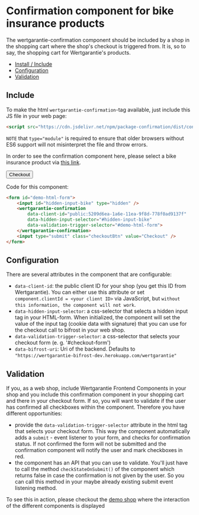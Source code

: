 # Confirmation component for bike insurance products

The wertgarantie-confirmation component should be included by a shop in the shopping cart where the shop's checkout is triggered from.
It is, so to say, the shopping cart for Wertgarantie's products.

* [Install / Include](#include)
* [Configuration](#configuration)
* [Validation](#validation)

## Include
To make the html `wertgarantie-confirmation`-tag available, just include this JS file in your web page:
```html
<script src="https://cdn.jsdelivr.net/npm/package-confirmation/dist/confirmation.min.js" type="module">
```
`NOTE` that `type="module"` is required to ensure that older browsers without ES6 support will not misinterpret the file and throw errors.

In order to see the confirmation component here, please select a bike insurance product via <a href="https://wertgarantie-ecom.github.io/bifrost-components/?path=/story/components-pop-up--bike-product-popup">this link</a>.

<form id="demo-html-form">
    <input id="hidden-input-bike" type="hidden" />
    <wertgarantie-confirmation
        data-client-id="public:5209d6ea-1a6e-11ea-9f8d-778f0ad9137f"
        data-hidden-input-selector="#hidden-input-bike"
        data-validation-trigger-selector="#demo-html-form">
    </wertgarantie-confirmation>
    <input type="submit" class="checkoutBtn" value="Checkout" />
</form>

Code for this component: 

```html
<form id="demo-html-form">
    <input id="hidden-input-bike" type="hidden" />
    <wertgarantie-confirmation
        data-client-id="public:5209d6ea-1a6e-11ea-9f8d-778f0ad9137f"
        data-hidden-input-selector="#hidden-input-bike"
        data-validation-trigger-selector="#demo-html-form">
    </wertgarantie-confirmation>
    <input type="submit" class="checkoutBtn" value="Checkout" />
</form>
```

## Configuration
There are several attributes in the component that are configurable:
* `data-client-id`: the public client ID for your shop (you get this ID from Wertgarantie). You can either use this attribute or set `component.clientId = <your client ID>` via JavaScript, but `without this information, the component will not work`.
* `data-hidden-input-selector`: a css-selector that selects a hidden input tag in your HTML-form. When initialized, the component will set the value of the input tag (cookie data with signature) that you can use for the checkout call to bifrost in your web shop.
* `data-validation-trigger-selector`: a css-selector that selects your checkout form (e. g. '#checkout-form') 
* `data-bifrost-uri`: Uri of the backend. Defaults to `"https://wertgarantie-bifrost-dev.herokuapp.com/wertgarantie"`


## Validation

If you, as a web shop, include Wertgarantie Frontend Components in your shop and you include this confirmation component in your shopping cart and there in your checkout form. If so, you will want to validate if the user has confirmed all checkboxes within the component.
Therefore you have different opportunities:
* provide the `data-validation-trigger-selector` attribute in the html tag that selects your checkout form. This way the component automatically adds a `submit` - event listener to your form, and checks for confirmation status. If not confirmed the form will not be submitted and the confirmation component will notify the user and mark checkboxes in red.
* the component has an API that you can use to validate. You'll just have to call the method `checkStateOnSubmit()` of the component which returns false in case the confirmation is not given by the user. So you can call this method in your maybe already existing submit event listening method.

To see this in action, please checkout the [demo shop](https://wertgarantie-demo-shop.herokuapp.com/demoshop) where the interaction of the different components is displayed 